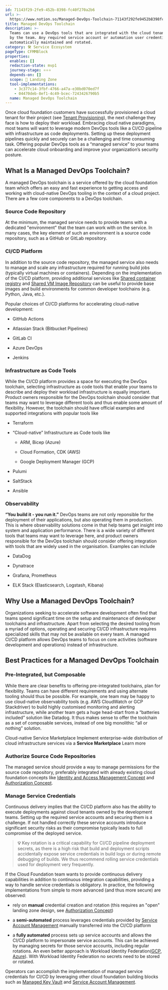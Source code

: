 ```yaml
---
id: 71143f29-2fe9-452b-8398-fc40f270a2b6
url: >-
  https://www.notion.so/Managed-DevOps-Toolchain-71143f292fe9452b8398fc40f270a2b6
title: Managed DevOps Toolchain
description: >-
  Teams can use a DevOps tools that are integrated with the cloud tenants used
  by the team. Any required service account or automation user credentials are
  automatically maintained and rotated.
category: 🛠 Service Ecosystem
pageType: CFMMBlock
properties:
  enables: []
  redaction-state: mvp1
  journey-stage: ⭐️⭐️⭐️
  depends-on: []
  scope: 🛬 Landing Zone
  tool-implementations:
    - 3c377c14-3fbf-4766-a47a-e30bd070ed7f
    - 04470deb-8ef1-4c49-bcec-7243426790b5
  name: Managed DevOps Toolchain
---
```


Once cloud foundation customers have successfully provisioned a cloud tenant for their project (see [Tenant Provisioning](../tenant-management/tenant-provisioning.md)), the next challenge they face is how to deploy their workload. Embracing cloud native paradigms, most teams will want to leverage modern DevOps tools like a CI/CD pipeline with infrastructure as code deployments. Setting up these deployment pipelines quickly and securely can be a challenging and time consuming task. Offering popular DevOps tools as a “managed service” to your teams can accelerate cloud onboarding and improve your organization’s security posture. 

## What Is a Managed DevOps Toolchain?

A managed DevOps toolchain is a service offered by the cloud foundation team which offers an easy and fast experience to getting access and working with cloud-native DevOps tooling in the context of a cloud project. There are a few core components to a DevOps toolchain.

### Source Code Repository

At the minimum, the managed service needs to provide teams with a dedicated "environment" that the team can work with on the service. In many cases, the key element of such an environment is a source code repository, such as a GitHub or GitLab repository.

### CI/CD Platform

In addition to the source code repository, the managed service also needs to manage and scale any infrastructure required for running build jobs (typically virtual machines or containers). Depending on the implementation of the CI/CD platform, providing additional services like [Shared container registry](./shared-container-registry.md) and [Shared VM Image Repository](./shared-vm-image-repository.md) can be useful to provide base images and build environments for common developer toolchains (e.g. Python, Java, etc.).

Popular choices of CI/CD platforms for accelerating cloud-native development:

- GitHub Actions

- Atlassian Stack (Bitbucket Pipelines)

- GitLab CI

- Azure DevOps

- Jenkins

### Infrastructure as Code Tools

While the CI/CD platform provides a space for executing the DevOps toolchain, selecting infrastructure as code tools that enable your teams to describe and deploy their workload infrastructure is equally important. Product owners responsible for the DevOps toolchain should consider that teams may want to leverage different tools and thus enable some amount of flexibility. However, the toolchain should have official examples and supported integrations with popular tools like

- Terraform

- “Cloud-native” Infrastructure as Code tools like 

    - ARM, Bicep (Azure)

    - Cloud Formation, CDK (AWS)

    - Google Deployment Manager (GCP)

- Pulumi

- SaltStack

- Ansible

### Observability

**“You build it - you run it.”** DevOps teams are not only reponsible for the deployment of their applications, but also operating them in production. This is where observability solutions come in that help teams get insight into system and application performance. There is a wide variety of different tools that teams may want to leverage here, and product owners responsible for the DevOps toolchain should consider offering integration with tools that are widely used in the organisation. Examples can include

- DataDog

- Dynatrace

- Grafana, Prometheus

- ELK Stack (Elasticsearch, Logstash, Kibana)

## Why Use a Managed DevOps Toolchain?

Organizations seeking to accelerate software development often find that teams spend significant time on the setup and maintenance of developer toolchains and infrastructure. Apart from selecting the desired tooling from a myriad of options, operating and securing CI/CD infrastructure requires specialized skills that may not be available on every team. A managed CI/CD platform allows DevOps teams to focus on core activities (software development and operations) instead of infrastructure.

## Best Practices for a Managed DevOps Toolchain

### Pre-Integrated, but Composable

While there are clear benefits to offering pre-integrated toolchains, plan for flexibility. Teams can have different requirements and using alternate tooling should thus be possible. For example, one team may be happy to use cloud-native observability tools (e.g. AWS CloudWatch or GCP Stackdriver) to build highly customised monitoring and alerting infrastructure, while another team gets a huge head-start from a “batteries included” solution like Datadog. It thus makes sense to offer the toolchain as a set of composable services, instead of one big monolithic “all or nothing” solution.

<!--notion-markdown-cms:raw-->
<CallToAction>
  <CtaHeader>Cloud-native Service Marketplace</CtaHeader>
  <CtaText>Implement enterprise-wide distribution of cloud infrastructure services via a <b>Service Marketplace</b></CtaText>
  <CtaButton class="btn-primary" url="https://www.meshcloud.io/2020/10/15/cloud-infrastructure-services-enterprise-wide-distribution-via-a-marketplace/">Learn more</CtaButton>
</CallToAction>

### Authorize Source Code Repositories

The managed service should provide a way to manage permissions for the source code repository, preferably integrated with already existing cloud foundation concepts like [Identity and Access Management Concept](../iam/identity-and-access-management-concept.md) and  [Authorization Concept](../iam/authorization-concept.md).

### Manage Service Credentials

Continuous delivery implies that the CI/CD platform also has the ability to execute deployments against cloud tenants owned by the development teams. Setting up the required service accounts and securing them is a challenge. If not handled correctly these service accounts introduce significant security risks as their compromise typically leads to full compromise of the deployed service. 

> **💡** Key rotation is a critical capability for CI/CD pipeline deployment secrets, as there is a high risk that build and deployment scripts accidentally expose service credentials in build logs or during remote debugging of builds. We thus recommend rolling service credentials used for deployment very frequently. 

If the Cloud Foundation team wants to provide continuous delivery capabilities in addition to continuous integration capabilities, providing a way to handle service credentials is obligatory. In practice, the following implementations from simple to more advanced (and thus more secure) are observed:

- rely on **manual** credential creation and rotation (this requires an "open" landing zone design, see [Authorization Concept](../iam/authorization-concept.md))

- a **semi-automated** process leverages credentials provided by [Service Account Management](../iam/service-account-management.md) manually transferred into the CI/CD platform

- a **fully automated** process sets up service accounts and allows the CI/CD platform to impersonate service accounts. This can be achieved by managing secrets for those service accounts, including regular rotations. An even better approach is Workload Identity Federation([GCP](https://cloud.google.com/iam/docs/workload-identity-federation), [Azure](https://docs.microsoft.com/en-us/azure/active-directory/develop/workload-identity-federation)). With Workload Identity Federation no secrets need to be stored or rotated.

Operators can accomplish the implementation of managed service credentials for CI/CD by leveraging other cloud foundation building blocks such as [Managed Key Vault](./managed-key-vault.md) and [Service Account Management](../iam/service-account-management.md).

